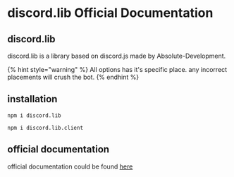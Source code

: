 # discord.lib Official Documentation

## discord.lib

discord.lib is a library based on discord.js made by Absolute-Development.

{% hint style="warning" %}
All options has it's specific place. any incorrect placements will crush the bot.
{% endhint %}

## installation

`npm i discord.lib`

`npm i discord.lib.client`

## official documentation

official documentation could be found [here](https://absolute-develop.gitbook.io/discord-lib)

